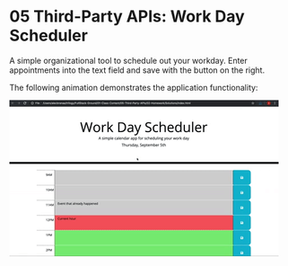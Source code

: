 # 05 Third-Party APIs: Work Day Scheduler

A simple organizational tool to schedule out your workday. Enter appointments into the text field and save with the button on the right.


The following animation demonstrates the application functionality:

![day planner demo](./Assets/05-third-party-apis-homework-demo.gif)
